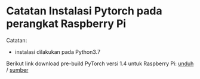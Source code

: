 # Catatan Instalasi Pytorch pada perangkat Raspberry Pi
Catatan:
- instalasi dilakukan pada Python3.7

Berikut link download pre-build PyTorch versi 1.4 untuk Raspberry Pi: [unduh](https://wintics-opensource.s3.eu-west-3.amazonaws.com/torch-1.4.0a0%2B7963631-cp37-cp37m-linux_armv7l.whl) / [sumber](https://discuss.pytorch.org/t/installing-pytorch-on-raspberry-pi-3/25215/14)
